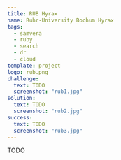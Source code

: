 ```yaml
---
title: RUB Hyrax
name: Ruhr-University Bochum Hyrax
tags:
  - samvera
  - ruby
  - search
  - dr
  - cloud
template: project
logo: rub.png
challenge:
  text: TODO
  screenshot: "rub1.jpg"
solution:
  text: TODO
  screenshot: "rub2.jpg"
success:
  text: TODO
  screenshot: "rub3.jpg"
---
```


TODO